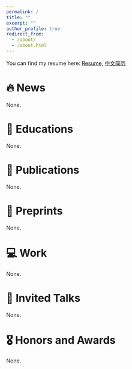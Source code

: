 ```yaml
---
permalink: /
title: ""
excerpt: ""
author_profile: true
redirect_from: 
  - /about/
  - /about.html
---
```



You can find my resume here: [Resume](../_includes/Resume_Shijie_Bao.pdf), [中文简历](../_includes/简历_包诗界.pdf)

# 🔥 News

None.

# 📖 Educations
None. 

# 📝 Publications 

None.

# 📝 Preprints 

None.

# 💻 Work
None.

# 💬 Invited Talks
None.

# 🎖 Honors and Awards

None.



